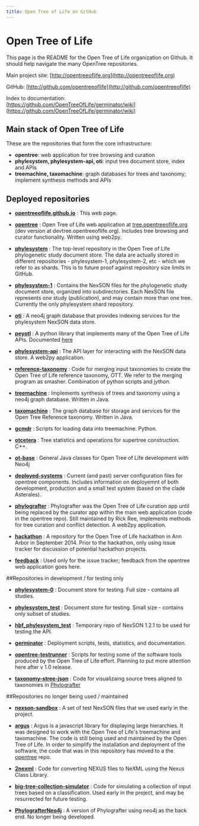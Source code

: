 ```yaml
---
title: Open Tree of Life on GitHub
---
```

<link rel="stylesheet" href="{{ site.baseurl }}css/main.css" >

# Open Tree of Life

This page is the README for the Open Tree of Life organization on Github. It should help navigate the many OpenTree repositories.

Main project site: [http://opentreeoflife.org](http://opentreeoflife.org)

GitHub: [http://github.com/opentreeoflife](http://github.com/opentreeoflife)

Index to documentation: [https://github.com/OpenTreeOfLife/germinator/wiki](https://github.com/OpenTreeOfLife/germinator/wiki)

## Main stack of Open Tree of Life

These are the repositories that form the core infrastructure:

* **opentree**: web application for tree browsing and curation
* **phylesystem, phylesystem-api, oti**: input tree document store, index and APIs
* **treemachine, taxomachine**: graph databases for trees and taxonomy; implement synthesis methods and APIs

## Deployed repositories

* **[opentreeoflife.github.io](https://github.com/OpenTreeOfLife/opentreeoflife.github.io)** : This web page.

* **[opentree](https://github.com/OpenTreeOfLife/opentree)** : Open Tree of Life web application at  [tree.opentreeoflife.org](https://tree.opentreeoflife.org) (dev version at devtree.opentreeoflife.org). Includes tree browsing and curator functionality. Written using web2py.  

* **[phylesystem](https://github.com/OpenTreeOfLife/phylesystem)** : The top-level repository in the Open Tree of Life phylogenetic study document store. The data are actually stored in different repositories - phylesystem-1, phylesystem-2, etc - which we refer to as shards. This is to future proof against repository size limits in GitHub. 

* **[phylesystem-1](https://github.com/OpenTreeOfLife/phylesystem-1)** : 
Contains the NexSON files for the phylogenetic study document store, organized into subdirectories. Each NexSON file represents one study (publication), and may contain more than one tree. Currently the only phylesystem shard repository. 

* **[oti](https://github.com/OpenTreeOfLife/oti)** : A neo4j graph database that provides indexing services for the phylesystem NexSON data store. 

* **[peyotl](https://github.com/OpenTreeOfLife/peyotl)** : A python library that implements many of the Open Tree of Life APIs. Documented [here](./peyotl)

* **[phylesystem-api](https://github.com/OpenTreeOfLife/phylesystem-api)** : The API layer for interacting with the NexSON data store. A web2py application. 

* **[reference-taxonomy](https://github.com/OpenTreeOfLife/reference-taxonomy)** : Code for merging input taxonomies to create the Open Tree of Life reference taxonomy, OTT. We refer to the merging program as smasher. Combination of python scripts and jython. 

* **[treemachine](https://github.com/OpenTreeOfLife/treemachine)** : Implements synthesis of trees and taxonomy using a neo4j graph database. Written in Java.

* **[taxomachine](https://github.com/OpenTreeOfLife/taxomachine)** : The graph database for storage and services for the Open Tree Reference taxonomy. Written in Java.

* **[gcmdr](https://github.com/OpenTreeOfLife/gcmdr)** : Scripts for loading data into treemachine. Python.

* **[otcetera](https://github.com/OpenTreeOfLife/otcetera)** : Tree statistics and operations for supertree construction. C++.

* **[ot-base](https://github.com/OpenTreeOfLife/ot-base)** : General Java classes for Open Tree of Life development with Neo4j

* **[deployed-systems](https://github.com/OpenTreeOfLife/deployed-systems)** : Current (and past) server configuration files for opentree components. Includes information on deployemnt of both development, production and a small test system (based on the clade Asterales).  

* **[phylografter](https://github.com/OpenTreeOfLife/phylografter)** : Phylografter was the Open Tree of Life curation app until being replaced by the curator app within the main web application (code in the opentree repo). Still maintained by Rick Ree, implements methods for tree curation and conflict detection. A web2py application.  

* **[hackathon](https://github.com/OpenTreeOfLife/hackathon)** : A repository for the Open Tree of Life hackathon in Ann Arbor in September 2014. Prior to the hackathon, only using issue tracker for discussion of potential hackathon projects. 

* **[feedback](https://github.com/OpenTreeOfLife/feedback/issues)** : Used only for the issue tracker; feedback from the opentree web application goes here. 


##Repositories in development / for testing only 
* **[phylesystem-0](https://github.com/OpenTreeOfLife/phylesystem-0)** : Document store for testing. Full size - contains all studies. 

* **[phylesystem_test](https://github.com/OpenTreeOfLife/phylesystem_test)** : Document store for testing. Small size - contains only subset of studies. 

* **[hbf_phylesystem_test](https://github.com/OpenTreeOfLife/hbf_phylesystem_test)** : Temporary repo of NexSON 1.2.1 to be used for testing the API. 

* **[germinator](https://github.com/OpenTreeOfLife/germinator)** : Deployment scripts, tests, statistics, and documentation.

* **[opentree-testrunner](https://github.com/OpenTreeOfLife/opentree-testrunner)** : Scripts for testing some of the software tools produced by the Open Tree of Life effort. Planning to put more attention here after v 1.0 release. 

* **[taxonomy-stree-json](https://github.com/OpenTreeOfLife/taxonomy-stree-json)** : Code for visualizaing source trees aligned to taxonomies in [Phylografter](https://github.com/OpenTreeOfLife/phylografter)

##Repositories no longer being used / maintained
* **[nexson-sandbox](https://github.com/OpenTreeOfLife/nexson-sandbox)** : 
A set of test NexSON files that we used early in the project. 

* **[argus](https://github.com/OpenTreeOfLife/argus)** : 
Argus is a javascript library for displaying large hierarchies. It was designed to work with the Open Tree of Life's treemachine and taxomachine.  The code is still being used and maintained by the Open Tree of Life. In order to simplify the installation and deployment of the software, the code that 
was in this repository has moved to a the [opentree](https://github.com/OpenTreeOfLife/opentree) repo.

* **[2nexml](https://github.com/OpenTreeOfLife/2nexml)** : 
Code for converting NEXUS files to NeXML using the Nexus Class Library. 

* **[big-tree-collection-simulator](https://github.com/OpenTreeOfLife/big-tree-collection-simulator)** : 
Code for simulating a collection of input trees based on a classification. Used early in the project, and may be resurrected for future testing. 

* **[PhylografterNeo4j](https://github.com/OpenTreeOfLife/PhylografterNeo4j)** : 
A version of Phylografter using neo4j as the back end. No longer being developed. 

